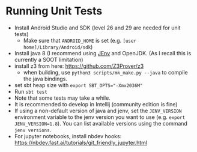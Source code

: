 Running Unit Tests
==================
* Install Android Studio and SDK (level 26 and 29 are needed for unit tests) 
    - Make sure that `ANDROID_HOME` is set (e.g. `[user home]/Library/Android/sdk`)
* Install java 8 (I recommend using [JEnv](https://www.jenv.be/) and OpenJDK.  (As I recall this is currently a SOOT limitation)
* install z3 from here: https://github.com/Z3Prover/z3
    - when building, use `python3 scripts/mk_make.py --java` to compile the java bindings.
* set sbt heap size with `export SBT_OPTS="-Xmx2036M"`
* Run `sbt test`
* Note that some tests may take a while.
* It is recommended to develop in Intellij (community edition is fine)
* If using a non-default version of java and jenv, set the `JENV_VERSION` environment variable to the jenv version you want to use (e.g. `export JENV_VERSION=1.8`). You can list available versions using the command `jenv versions`.
* For jupyter notebooks, install nbdev hooks: https://nbdev.fast.ai/tutorials/git_friendly_jupyter.html
